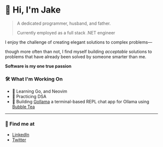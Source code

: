 # 👋 Hi, I'm Jake

> A dedicated programmer, husband, and father.
>
> Currently employed as a full stack .NET engineer

I enjoy the challenge of creating elegant solutions to complex problems—

though more often than not, I find myself building *acceptable* solutions to problems that have already been solved by someone smarter than me.

**Software is my one true passion**

### 🛠️ What I'm Working On

- 🧠 Learning Go, and Neovim
- 🧮 Practicing DSA
- 🦙 Building [Gollama](https://github.com/portbound/go-llama) a terminal-based REPL chat app for Ollama using [Bubble Tea](https://github.com/charmbracelet/bubbletea)

--- 

### 🌱 Find me at

- [LinkedIn](https://www.linkedin.com/in/jake-levy)
- [Twitter](https://x.com/port_bound)
